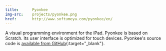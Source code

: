 ```yaml
---
title:      Pyonkee
img-src:    projects/pyonkee.png
href:       http://www.softumeya.com/pyonkee/en/
---
```

A visual programming environment for the iPad. Pyonkee is based on Scratch. Its user interface is optimized for touch devices. Pyonkee's source code is [available from GitHub][pyonkee]{:target="_blank"}.

[pyonkee]: https://github.com/SoftUmeYa/Pyonkee